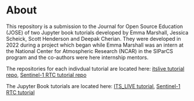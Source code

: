 # About

This repository is a submission to the Journal for Open Source Education (JOSE) of two Jupyter book tutorials developed by Emma Marshall, Jessica Scheick, Scott Henderson and Deepak Cherian. They were developed in 2022 during a project which began while Emma Marshall was an intern at the National Center for Atmospheric Research (NCAR) in the SIParCS program and the co-authors were here internship mentors. 

The repositories for each indivdual tutorial are located here: [itslive tutorial repo](https://github.com/e-marshall/itslive), [Sentinel-1 RTC tutorial repo](https://github.com/e-marshall/sentinel1_rtc)

The Jupyter Book tutorials are located here: [ITS_LIVE tutorial](https://e-marshall.github.io/itslive/intro.html), [Sentinel-1 RTC tutorial](https://e-marshall.github.io/sentinel1_rtc/intro.html)

